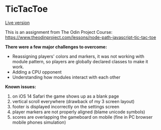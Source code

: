 # TicTacToe

[Live version](https://artlp.github.io/TicTacToe/)

This is an assignment from The Odin Project Course: https://www.theodinproject.com/lessons/node-path-javascript-tic-tac-toe

**There were a few major challenges to overcome:**
- Reassigning players' colors and markers, it was not working with module pattern, so players are globally declared classes to make it work.
- Adding a CPU opponent
- Understanding how modules interact with each other

**Known issues:**

1. on iOS 14 Safari the game shows up as a blank page
2. vertical scroll everywhere (drawback of my 3 screen layout)
3. footer is displayed incorrectly on the settings screen
4. player markers are not properly aligned (blame unicode symbols)
5. scores are overlapping the gameboard on mobile (fine in PC browser mobile phones simulation)



